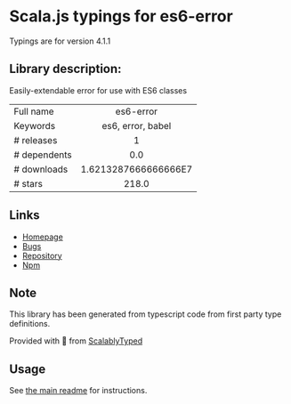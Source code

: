 
# Scala.js typings for es6-error

Typings are for version 4.1.1

## Library description:
Easily-extendable error for use with ES6 classes

|                    |                 |
| ------------------ | :-------------: |
| Full name          | es6-error |
| Keywords           | es6, error, babel |
| # releases         | 1 |
| # dependents       | 0.0 |
| # downloads        | 1.6213287666666666E7 |
| # stars            | 218.0 |

## Links
- [Homepage](https://github.com/bjyoungblood/es6-error)
- [Bugs](https://github.com/bjyoungblood/es6-error/issues)
- [Repository](https://github.com/bjyoungblood/es6-error)
- [Npm](https://www.npmjs.com/package/es6-error)
    


## Note
This library has been generated from typescript code from first party type definitions.

Provided with :purple_heart: from [ScalablyTyped](https://github.com/oyvindberg/ScalablyTyped)

## Usage
See [the main readme](../../readme.md) for instructions.


